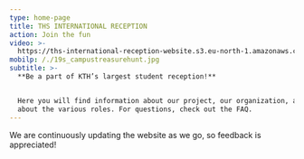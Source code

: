 ```yaml
---
type: home-page
title: THS INTERNATIONAL RECEPTION
action: Join the fun
video: >-
  https://ths-international-reception-website.s3.eu-north-1.amazonaws.com/osqvik.mp4
mobilp: /./19s_campustreasurehunt.jpg
subtitle: >-
  **Be a part of KTH’s largest student reception!**


  Here you will find information about our project, our organization, and a bit
  about the various roles. For questions, check out the FAQ.
---
```

We are continuously updating the website as we go, so feedback is appreciated!
